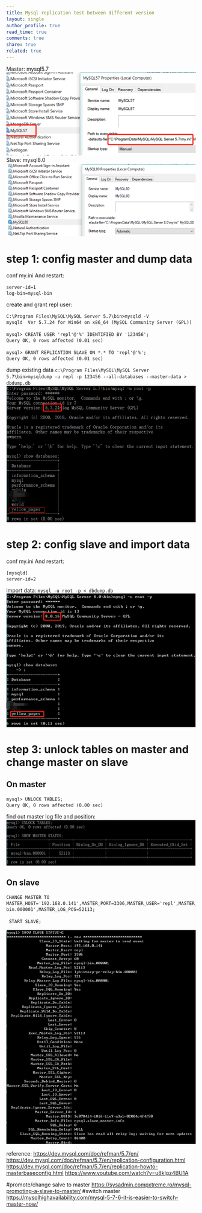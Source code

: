 ```yaml
---
title: Mysql replication test between different version
layout: single
author_profile: true
read_time: true
comments: true
share: true
related: true
---
```




Master: mysql5.7
![](/content/images/post/20190519/master1.png)
Slave: mysql8.0
![](/content/images/post/20190519/slave1.png)

# step 1: config master and dump data
conf my.ini And restart:
```
server-id=1
log-bin=mysql-bin
```
create and grant repl user:
```
C:\Program Files\MySQL\MySQL Server 5.7\bin>mysqld -V
mysqld  Ver 5.7.24 for Win64 on x86_64 (MySQL Community Server (GPL))

mysql> CREATE USER 'repl'@'%' IDENTIFIED BY '123456';
Query OK, 0 rows affected (0.01 sec)

mysql> GRANT REPLICATION SLAVE ON *.* TO 'repl'@'%';
Query OK, 0 rows affected (0.01 sec)
```
dump existing data
`c:\Program Files\MySQL\MySQL Server 5.7\bin>mysqldump -u repl -p 123456 --all-databases --master-data > dbdump.db`
![](/content/images/post/20190519/master2.png)

# step 2: config slave and import data
conf my.ini And restart:
```
[mysqld]
server-id=2
```
import data:
`mysql -u root -p < dbdump.db`
![](/content/images/post/20190519/slave2.png)

# step 3: unlock tables on master and change master on slave
## On master
```
mysql> UNLOCK TABLES;
Query OK, 0 rows affected (0.00 sec)
```
find out master log file and position:
![](/content/images/post/20190519/master3.png)

## On slave
```
CHANGE MASTER TO MASTER_HOST='192.168.0.141',MASTER_PORT=3306,MASTER_USER='repl',MASTER_PASSWORD='123456',MASTER_LOG_FILE='mysql-bin.000001',MASTER_LOG_POS=52113;

 START SLAVE;
```
![](/content/images/post/20190519/slave3.png)

reference:
https://dev.mysql.com/doc/refman/5.7/en/
https://dev.mysql.com/doc/refman/5.7/en/replication-configuration.html
https://dev.mysql.com/doc/refman/5.7/en/replication-howto-masterbaseconfig.html
https://www.youtube.com/watch?v=u8klgz4BU1A

#promote/change salve to master
https://sysadmin.compxtreme.ro/mysql-promoting-a-slave-to-master/
#switch master
https://mysqlhighavailability.com/mysql-5-7-6-it-is-easier-to-switch-master-now/

